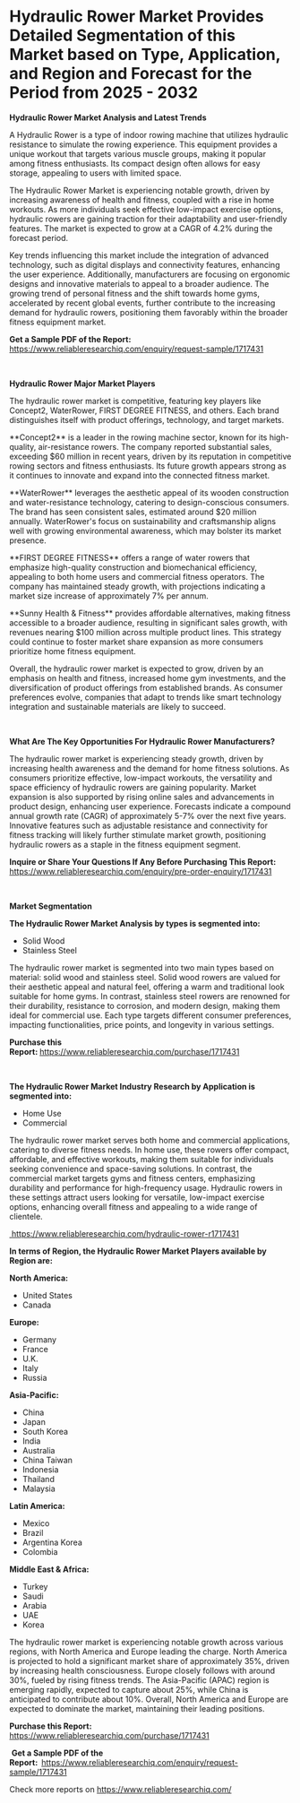 <p><h1>Hydraulic Rower Market Provides Detailed Segmentation of this Market based on Type, Application, and Region and Forecast for the Period from 2025 - 2032</h1></p><p><strong>Hydraulic Rower Market Analysis and Latest Trends</strong></p>
<p><p>A Hydraulic Rower is a type of indoor rowing machine that utilizes hydraulic resistance to simulate the rowing experience. This equipment provides a unique workout that targets various muscle groups, making it popular among fitness enthusiasts. Its compact design often allows for easy storage, appealing to users with limited space.</p><p>The Hydraulic Rower Market is experiencing notable growth, driven by increasing awareness of health and fitness, coupled with a rise in home workouts. As more individuals seek effective low-impact exercise options, hydraulic rowers are gaining traction for their adaptability and user-friendly features. The market is expected to grow at a CAGR of 4.2% during the forecast period. </p><p>Key trends influencing this market include the integration of advanced technology, such as digital displays and connectivity features, enhancing the user experience. Additionally, manufacturers are focusing on ergonomic designs and innovative materials to appeal to a broader audience. The growing trend of personal fitness and the shift towards home gyms, accelerated by recent global events, further contribute to the increasing demand for hydraulic rowers, positioning them favorably within the broader fitness equipment market.</p></p>
<p><strong>Get a Sample PDF of the Report:&nbsp;</strong> <a href="https://www.reliableresearchiq.com/enquiry/request-sample/1717431?utm_campaign=2292&utm_medium=2&utm_source=Github&utm_content=ia&utm_term=25032025&utm_id=hydraulic-rower">https://www.reliableresearchiq.com/enquiry/request-sample/1717431</a></p>
<p>&nbsp;</p>
<p><strong>Hydraulic Rower Major Market Players</strong></p>
<p><p>The hydraulic rower market is competitive, featuring key players like Concept2, WaterRower, FIRST DEGREE FITNESS, and others. Each brand distinguishes itself with product offerings, technology, and target markets. </p><p>**Concept2** is a leader in the rowing machine sector, known for its high-quality, air-resistance rowers. The company reported substantial sales, exceeding $60 million in recent years, driven by its reputation in competitive rowing sectors and fitness enthusiasts. Its future growth appears strong as it continues to innovate and expand into the connected fitness market.</p><p>**WaterRower** leverages the aesthetic appeal of its wooden construction and water-resistance technology, catering to design-conscious consumers. The brand has seen consistent sales, estimated around $20 million annually. WaterRower's focus on sustainability and craftsmanship aligns well with growing environmental awareness, which may bolster its market presence.</p><p>**FIRST DEGREE FITNESS** offers a range of water rowers that emphasize high-quality construction and biomechanical efficiency, appealing to both home users and commercial fitness operators. The company has maintained steady growth, with projections indicating a market size increase of approximately 7% per annum.</p><p>**Sunny Health & Fitness** provides affordable alternatives, making fitness accessible to a broader audience, resulting in significant sales growth, with revenues nearing $100 million across multiple product lines. This strategy could continue to foster market share expansion as more consumers prioritize home fitness equipment.</p><p>Overall, the hydraulic rower market is expected to grow, driven by an emphasis on health and fitness, increased home gym investments, and the diversification of product offerings from established brands. As consumer preferences evolve, companies that adapt to trends like smart technology integration and sustainable materials are likely to succeed.</p></p>
<p>&nbsp;</p>
<p><strong>What Are The Key Opportunities For Hydraulic Rower Manufacturers?</strong></p>
<p><p>The hydraulic rower market is experiencing steady growth, driven by increasing health awareness and the demand for home fitness solutions. As consumers prioritize effective, low-impact workouts, the versatility and space efficiency of hydraulic rowers are gaining popularity. Market expansion is also supported by rising online sales and advancements in product design, enhancing user experience. Forecasts indicate a compound annual growth rate (CAGR) of approximately 5-7% over the next five years. Innovative features such as adjustable resistance and connectivity for fitness tracking will likely further stimulate market growth, positioning hydraulic rowers as a staple in the fitness equipment segment.</p></p>
<p><strong>Inquire or Share Your Questions If Any Before Purchasing This Report:</strong> <a href="https://www.reliableresearchiq.com/enquiry/pre-order-enquiry/1717431?utm_campaign=2292&utm_medium=2&utm_source=Github&utm_content=ia&utm_term=25032025&utm_id=hydraulic-rower">https://www.reliableresearchiq.com/enquiry/pre-order-enquiry/1717431</a></p>
<p>&nbsp;</p>
<p><strong>Market Segmentation</strong></p>
<p><strong>The Hydraulic Rower Market Analysis by types is segmented into:</strong></p>
<p><ul><li>Solid Wood</li><li>Stainless Steel</li></ul></p>
<p><p>The hydraulic rower market is segmented into two main types based on material: solid wood and stainless steel. Solid wood rowers are valued for their aesthetic appeal and natural feel, offering a warm and traditional look suitable for home gyms. In contrast, stainless steel rowers are renowned for their durability, resistance to corrosion, and modern design, making them ideal for commercial use. Each type targets different consumer preferences, impacting functionalities, price points, and longevity in various settings.</p></p>
<p><strong>Purchase this Report:&nbsp;</strong><a href="https://www.reliableresearchiq.com/purchase/1717431?utm_campaign=2292&utm_medium=2&utm_source=Github&utm_content=ia&utm_term=25032025&utm_id=hydraulic-rower">https://www.reliableresearchiq.com/purchase/1717431</a></p>
<p>&nbsp;</p>
<p><strong>The Hydraulic Rower Market Industry Research by Application is segmented into:</strong></p>
<p><ul><li>Home Use</li><li>Commercial</li></ul></p>
<p><p>The hydraulic rower market serves both home and commercial applications, catering to diverse fitness needs. In home use, these rowers offer compact, affordable, and effective workouts, making them suitable for individuals seeking convenience and space-saving solutions. In contrast, the commercial market targets gyms and fitness centers, emphasizing durability and performance for high-frequency usage. Hydraulic rowers in these settings attract users looking for versatile, low-impact exercise options, enhancing overall fitness and appealing to a wide range of clientele.</p></p>
<p><a href="https://www.reliableresearchiq.com/hydraulic-rower-r1717431?utm_campaign=2292&utm_medium=2&utm_source=Github&utm_content=ia&utm_term=25032025&utm_id=hydraulic-rower">&nbsp;https://www.reliableresearchiq.com/hydraulic-rower-r1717431</a></p>
<p><strong>In terms of Region, the Hydraulic Rower Market Players available by Region are:</strong></p>
<p>
    <p> <strong> North America: </strong>
        <ul>
            <li>United States</li>
            <li>Canada</li>
        </ul>
        </p> 
    <p> <strong> Europe: </strong>
        <ul>
            <li>Germany</li>
            <li>France</li>
            <li>U.K.</li>
            <li>Italy</li>
            <li>Russia</li>
        </ul>
        </p> 
    <p> <strong> Asia-Pacific: </strong>
        <ul>
            <li>China</li>
            <li>Japan</li>
            <li>South Korea</li>
            <li>India</li>
            <li>Australia</li>
            <li>China Taiwan</li>
            <li>Indonesia</li>
            <li>Thailand</li>
            <li>Malaysia</li>
        </ul>
        </p> 
    <p> <strong> Latin America: </strong>
        <ul>
            <li>Mexico</li>
            <li>Brazil</li>
            <li>Argentina Korea</li>
            <li>Colombia</li>
        </ul>
        </p> 
    <p> <strong> Middle East & Africa: </strong>
        <ul>
            <li>Turkey</li>
            <li>Saudi</li>
            <li>Arabia</li>
            <li>UAE</li>
            <li>Korea</li>
        </ul>
    </p>
    </p>
<p><p>The hydraulic rower market is experiencing notable growth across various regions, with North America and Europe leading the charge. North America is projected to hold a significant market share of approximately 35%, driven by increasing health consciousness. Europe closely follows with around 30%, fueled by rising fitness trends. The Asia-Pacific (APAC) region is emerging rapidly, expected to capture about 25%, while China is anticipated to contribute about 10%. Overall, North America and Europe are expected to dominate the market, maintaining their leading positions.</p></p>
<p><strong>Purchase this Report: </strong><a href="https://www.reliableresearchiq.com/purchase/1717431?utm_campaign=2292&utm_medium=2&utm_source=Github&utm_content=ia&utm_term=25032025&utm_id=hydraulic-rower">https://www.reliableresearchiq.com/purchase/1717431</a></p>
<p>&nbsp;<strong>Get a Sample PDF of the Report:&nbsp;&nbsp;</strong><a href="https://www.reliableresearchiq.com/enquiry/request-sample/1717431?utm_campaign=2292&utm_medium=2&utm_source=Github&utm_content=ia&utm_term=25032025&utm_id=hydraulic-rower">https://www.reliableresearchiq.com/enquiry/request-sample/1717431</a></p>
<p><strong></strong></p>
<p>Check more reports on <a href="https://www.reliableresearchiq.com/?utm_campaign=2292&utm_medium=2&utm_source=Github&utm_content=ia&utm_term=25032025&utm_id=hydraulic-rower">https://www.reliableresearchiq.com/</a></p>